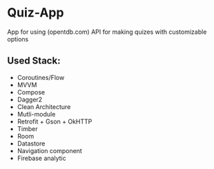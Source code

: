 # Quiz-App


App for using (opentdb.com) API for making quizes with customizable options
## Used Stack:
* Coroutines/Flow
* MVVM 
* Compose
* Dagger2
* Clean Architecture
* Mutli-module
* Retrofit + Gson + OkHTTP
* Timber
* Room
* Datastore
* Navigation component
* Firebase analytic
